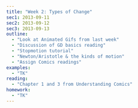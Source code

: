 ```yaml
---
title: "Week 2: Types of Change"
sec1: 2013-09-11
sec2: 2013-09-12
sec3: 2013-09-13
outline:
  - "Look at Animated Gifs from last week"
  - "Discussion of GD basics reading"
  - "Stopmotion tutorial"
  - "Newton/Aristotle & the kinds of motion"
  - "Assign Comics readings"
examples:
  - "TK"
reading: 
  - "Chapter 1 and 3 from Understanding Comics"
homework:
  - "TK"
---
```

